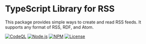 TypeScript Library for RSS
==========================

This package provides simple ways to create and read RSS feeds. It supports any
format of RSS, RDF, and Atom.



[![CodeQL](https://github.com/typescriptlibs/tsl-core-rss/workflows/CodeQL/badge.svg)](https://github.com/typescriptlibs/tsl-core-rss/actions/workflows/codeql.yml)
[![Node.js](https://github.com/typescriptlibs/tsl-core-rss/workflows/Node.js/badge.svg)](https://github.com/typescriptlibs/tsl-core-rss/actions/workflows/node.js.yml)
[![NPM](https://img.shields.io/npm/v/tsl-core-rss.svg)](https://www.npmjs.com/package/tsl-core-rss)
[![License](https://img.shields.io/npm/l/tsl-core-rss.svg)](https://github.com/typescriptlibs/tsl-core-rss/blob/main/LICENSE.md)
